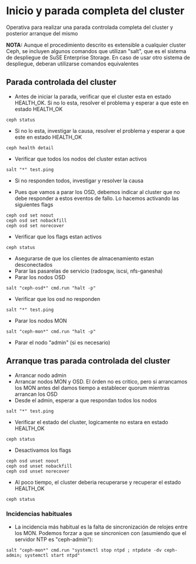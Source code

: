 # Inicio y parada completa del cluster

Operativa para realizar una parada controlada completa del cluster y posterior arranque del mismo

**NOTA:** Aunque el procedimiento descrito es extensible a cualquier cluster Ceph, se incluyen algunos comandos que utilizan "salt", que es el sistema de despliegue de SuSE Enterprise Storage. En caso de usar otro sistema de despliegue, deberan utilizarse comandos equivalentes

## Parada controlada del cluster

  * Antes de iniciar la parada, verificar que el cluster esta en estado HEALTH_OK. Si no lo esta, resolver el problema y esperar a que este en estado HEALTH_OK

```
ceph status
```

  * Si no lo esta, investigar la causa, resolver el problema y esperar a que este en estado HEALTH_OK

```
ceph health detail
```

  * Verificar que todos los nodos del cluster estan activos

```
salt "*" test.ping
```

  * Si no responden todos, investigar y resolver la causa

  * Pues que vamos a parar los OSD, debemos indicar al cluster que no debe responder a estos eventos de fallo. Lo hacemos activando las siguientes flags

```
ceph osd set noout
ceph osd set nobackfill
ceph osd set norecover
```

  * Verificar que los flags estan activos

```
ceph status
```

  * Asegurarse de que los clientes de almacenamiento estan desconectados
  * Parar las pasarelas de servicio (radosgw, iscsi, nfs-ganesha)
  * Parar los nodos OSD

```
salt "ceph-osd*" cmd.run "halt -p"
```

  * Verificar que los osd no responden

```
salt "*" test.ping
```

  * Parar los nodos MON

```
salt "ceph-mon*" cmd.run "halt -p"
```

  * Parar el nodo "admin" (si es necesario)

## Arranque tras parada controlada del cluster

  * Arrancar nodo admin
  * Arrancar nodos MON y OSD. El órden no es critico, pero si arrancamos los MON antes del damos tiempo a establecer quorum mientras arrancan los OSD
  * Desde el admin, esperar a que respondan todos los nodos

```
salt "*" test.ping
```

  * Verificar el estado del cluster, logicamente no estara en estado HEALTH_OK

```
ceph status
```

  * Desactivamos los flags

```
ceph osd unset noout
ceph osd unset nobackfill
ceph osd unset norecover
```

  * Al poco tiempo, el cluster deberia recuperarse y recuperar el estado HEALTH_OK

```
ceph status
```

### Incidencias habituales

  * La incidencia más habitual es la falta de sincronización de relojes entre los MON. Podemos forzar a que se sincronicen con (asumiendo que el servidor NTP es "ceph-admin"): 

```
salt "ceph-mon*" cmd.run "systemctl stop ntpd ; ntpdate -dv ceph-admin; systemctl start ntpd"
```

